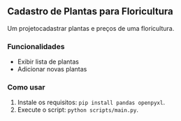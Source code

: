## Cadastro de Plantas para Floricultura
Um projetocadastrar plantas e preços de uma floricultura.

### Funcionalidades
- Exibir lista de plantas
- Adicionar novas plantas

### Como usar
1. Instale os requisitos: `pip install pandas openpyxl`.
2. Execute o script: `python scripts/main.py`.

